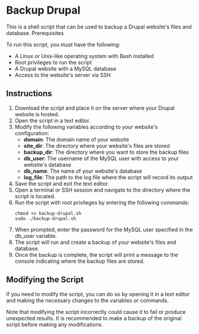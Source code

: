 # Backup Drupal

This is a shell script that can be used to backup a Drupal website's files and database.
Prerequisites

To run this script, you must have the following:

- A Linux or Unix-like operating system with Bash installed
- Root privileges to run the script
- A Drupal website with a MySQL database
- Access to the website's server via SSH

## Instructions

1. Download the script and place it on the server where your Drupal website is hosted.
2. Open the script in a text editor.
3. Modify the following variables according to your website's configuration:
    - **domain**: The domain name of your website
    - **site_dir**: The directory where your website's files are stored
    - **backup_dir**: The directory where you want to store the backup files
    - **db_user**: The username of the MySQL user with access to your website's database
    - **db_name**: The name of your website's database
    - **log_file**: The path to the log file where the script will record its output
4. Save the script and exit the text editor.
5. Open a terminal or SSH session and navigate to the directory where the script is located.
6. Run the script with root privileges by entering the following commands:
    ```
    chmod +x backup-drupal.sh
    sudo ./backup-drupal.sh
    ```
7. When prompted, enter the password for the MySQL user specified in the db_user variable.
8. The script will run and create a backup of your website's files and database.
9. Once the backup is complete, the script will print a message to the console indicating where the backup files are stored.

## Modifying the Script

If you need to modify the script, you can do so by opening it in a text editor and making the necessary changes to the variables or commands.

Note that modifying the script incorrectly could cause it to fail or produce unexpected results. It is recommended to make a backup of the original script before making any modifications.